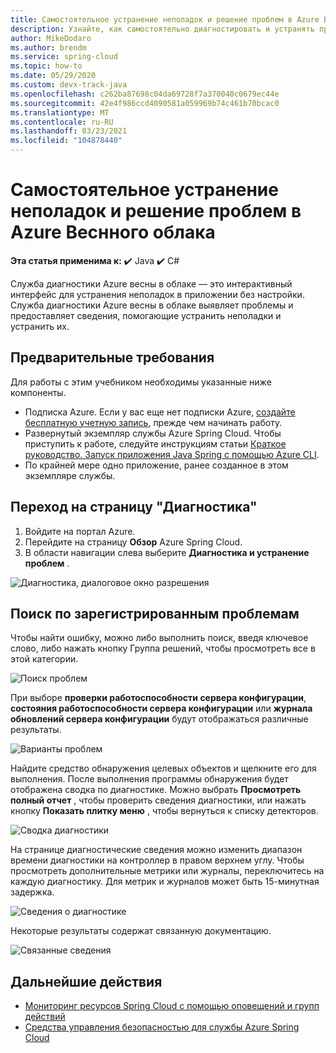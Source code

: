 ```yaml
---
title: Самостоятельное устранение неполадок и решение проблем в Azure Веснного облака
description: Узнайте, как самостоятельно диагностировать и устранять проблемы в Azure Веснного облака.
author: MikeDodaro
ms.author: brendm
ms.service: spring-cloud
ms.topic: how-to
ms.date: 05/29/2020
ms.custom: devx-track-java
ms.openlocfilehash: c262ba87698c04da69728f7a370040c0679ec44e
ms.sourcegitcommit: 42e4f986ccd4090581a059969b74c461b70bcac0
ms.translationtype: MT
ms.contentlocale: ru-RU
ms.lasthandoff: 03/23/2021
ms.locfileid: "104878440"
---
```

# <a name="how-to-self-diagnose-and-solve-problems-in-azure-spring-cloud"></a>Самостоятельное устранение неполадок и решение проблем в Azure Веснного облака

**Эта статья применима к:** ✔️ Java ✔️ C#

Служба диагностики Azure весны в облаке — это интерактивный интерфейс для устранения неполадок в приложении без настройки. Служба диагностики Azure весны в облаке выявляет проблемы и предоставляет сведения, помогающие устранить неполадки и устранить их.

## <a name="prerequisites"></a>Предварительные требования
Для работы с этим учебником необходимы указанные ниже компоненты.

* Подписка Azure. Если у вас еще нет подписки Azure, [создайте бесплатную учетную запись](https://azure.microsoft.com/free/?WT.mc_id=A261C142F), прежде чем начинать работу.
* Развернутый экземпляр службы Azure Spring Cloud. Чтобы приступить к работе, следуйте инструкциям статьи [Краткое руководство. Запуск приложения Java Spring с помощью Azure CLI](spring-cloud-quickstart.md).
* По крайней мере одно приложение, ранее созданное в этом экземпляре службы.

## <a name="navigate-to-the-diagnostics-page"></a>Переход на страницу "Диагностика"
1. Войдите на портал Azure.
2. Перейдите на страницу **Обзор** Azure Spring Cloud.
3. В области навигации слева выберите **Диагностика и устранение проблем** .

 ![Диагностика, диалоговое окно разрешения](media/spring-cloud-diagnose/diagnose-solve-dialog.png)

 ## <a name="search-logged-issues"></a>Поиск по зарегистрированным проблемам
Чтобы найти ошибку, можно либо выполнить поиск, введя ключевое слово, либо нажать кнопку Группа решений, чтобы просмотреть все в этой категории.

 ![Поиск проблем](media/spring-cloud-diagnose/search-detectors.png)

При выборе **проверки работоспособности сервера конфигурации**, **состояния работоспособности сервера конфигурации** или **журнала обновлений сервера конфигурации** будут отображаться различные результаты.

![Варианты проблем](media/spring-cloud-diagnose/detectors-options.png)

Найдите средство обнаружения целевых объектов и щелкните его для выполнения. После выполнения программы обнаружения будет отображена сводка по диагностике. Можно выбрать **Просмотреть полный отчет** , чтобы проверить сведения диагностики, или нажать кнопку **Показать плитку меню** , чтобы вернуться к списку детекторов.

 ![Сводка диагностики](media/spring-cloud-diagnose/summary-diagnostics.png)

На странице диагностические сведения можно изменить диапазон времени диагностики на контроллер в правом верхнем углу. Чтобы просмотреть дополнительные метрики или журналы, переключитесь на каждую диагностику. Для метрик и журналов может быть 15-минутная задержка.

 ![Сведения о диагностике](media/spring-cloud-diagnose/diagnostics-details.png)

Некоторые результаты содержат связанную документацию.

 ![Связанные сведения](media/spring-cloud-diagnose/related-details.png)

## <a name="next-steps"></a>Дальнейшие действия
* [Мониторинг ресурсов Spring Cloud с помощью оповещений и групп действий](spring-cloud-tutorial-alerts-action-groups.md)
* [Средства управления безопасностью для службы Azure Spring Cloud](spring-cloud-concept-security-controls.md)